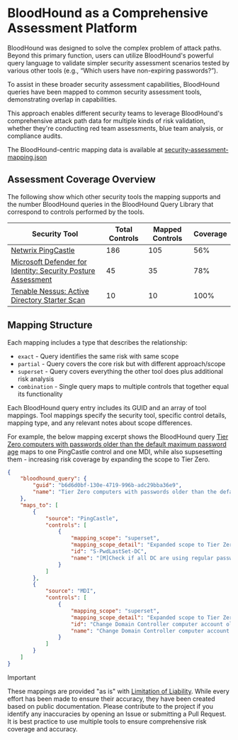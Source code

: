# BloodHound as a Comprehensive Assessment Platform
BloodHound was designed to solve the complex problem of attack paths. Beyond this primary function, users can utilize BloodHound's powerful query language to validate simpler security assessment scenarios tested by various other tools (e.g., “Which users have non-expiring passwords?”).

To assist in these broader security assessment capabilities, BloodHound queries have been mapped to common security assessment tools, demonstrating overlap in capabilities.

This approach enables different security teams to leverage BloodHound's comprehensive attack path data for multiple kinds of risk validation, whether they're conducting red team assessments, blue team analysis, or compliance audits.

The BloodHound-centric mapping data is available at [security-assessment-mapping.json](/docs/security-assessment-mapping.json)

## Assessment Coverage Overview

The following show which other security tools the mapping supports and the number BloodHound queries in the BloodHound Query Library that correspond to controls performed by the tools.

| Security Tool | Total Controls | Mapped Controls | Coverage |
|---------------|-------------------|---------------|----------|
| [Netwrix PingCastle](https://www.pingcastle.com/PingCastleFiles/ad_hc_rules_list.html) | 186 | 105 | 56% |
| [Microsoft Defender for Identity: Security Posture Assessment](https://learn.microsoft.com/en-us/defender-for-identity/security-assessment) | 45 | 35 | 78% |
| [Tenable Nessus: Active Directory Starter Scan](https://www.tenable.com/blog/new-in-nessus-find-and-fix-these-10-active-directory-misconfigurations) | 10 | 10 | 100% |

## Mapping Structure
Each mapping includes a type that describes the relationship:
- `exact` - Query identifies the same risk with same scope
- `partial` - Query covers the core risk but with different approach/scope
- `superset` - Query covers everything the other tool does plus additional risk analysis
- `combination` - Single query maps to multiple controls that together equal its functionality

Each BloodHound query entry includes its GUID and an array of tool mappings. Tool mappings specify the security tool, specific control details, mapping type, and any relevant notes about scope differences.

For example, the below mapping excerpt shows the BloodHound query [Tier Zero computers with passwords older than the default maximum password age](../queries/Tier%20Zero%20computers%20with%20passwords%20older%20than%20the%20default%20maximum%20password%20age.yml) maps to one PingCastle control and one MDI, while also supsesetting them - increasing risk coverage by expanding the scope to Tier Zero.

```json
{
    "bloodhound_query": {
        "guid": "b6d6d0bf-130e-4719-996b-adc29bba36e9",
        "name": "Tier Zero computers with passwords older than the default maximum password age"
    },
    "maps_to": [
        {
            "source": "PingCastle",
            "controls": [
                {
                    "mapping_scope": "superset",
                    "mapping_scope_detail": "Expanded scope to Tier Zero",
                    "id": "S-PwdLastSet-DC",
                    "name": "[M]Check if all DC are using regular password change practices"
                }
            ]
        },
        {
            "source": "MDI",
            "controls": [
                {
                    "mapping_scope": "superset",
                    "mapping_scope_detail": "Expanded scope to Tier Zero",
                    "id": "Change Domain Controller computer account old password",
                    "name": "Change Domain Controller computer account old password"
                }
            ]
        }
    ]
}
```

> [!IMPORTANT]
> These mappings are provided "as is" with [Limitation of Liability](/LICENSE). While every effort has been made to ensure their accuracy, they have been created based on public documentation. Please contribute to the project if you identify any inaccuracies by opening an Issue or submitting a Pull Request. It is best practice to use multiple tools to ensure comprehensive risk coverage and accuracy.
